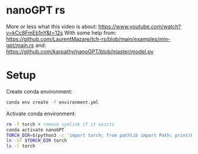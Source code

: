 # nanoGPT rs

More or less what this video is about: https://www.youtube.com/watch?v=kCc8FmEb1nY&t=12s 
With some help from: https://github.com/LaurentMazare/tch-rs/blob/main/examples/min-gpt/main.rs
and: https://github.com/karpathy/nanoGPT/blob/master/model.py 

# Setup

Create conda environment:

```bash
conda env create -f environment.yml
``` 

Activate conda environment:

```bash
rm -f torch # remove symlink if it exists
conda activate nanoGPT
TORCH_DIR=$(python3 -c 'import torch; from pathlib import Path; print(Path(torch.__file__).parent)')
ln -sf $TORCH_DIR torch
ls -l torch
```
